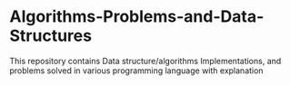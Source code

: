 # Algorithms-Problems-and-Data-Structures
This repository contains Data structure/algorithms Implementations, and problems solved in various programming language with explanation
